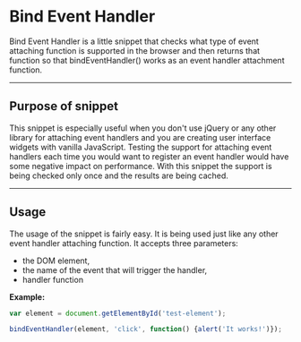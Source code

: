 # Bind Event Handler
Bind Event Handler is a little snippet that checks what type of event attaching function is supported in the browser and then returns that function so that bindEventHandler() works as an event handler attachment function.

***

## Purpose of snippet
This snippet is especially useful when you don't use jQuery or any other library for attaching event handlers and you are creating user interface widgets with vanilla JavaScript. Testing the support for attaching event handlers each time you would want to register an event handler would have some negative impact on performance. With this snippet the support is being checked only once and the results are being cached.

***

## Usage
The usage of the snippet is fairly easy. It is being used just like any other event handler attaching function. It accepts three parameters:

* the DOM element,
* the name of the event that will trigger the handler,
* handler function

__Example:__
```javascript
var element = document.getElementById('test-element');

bindEventHandler(element, 'click', function() {alert('It works!')});
```